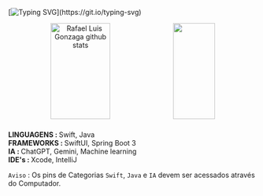 

[![Typing SVG](https://readme-typing-svg.herokuapp.com/?color=7830ff&size=35&center=true&vCenter=true&width=1000&lines=+Study,+Discipline,+Focus:;+Every+Day+of+My+Journey;+rluispdev.)](https://git.io/typing-svg)

<div align="center">  
  <img width="49%" height="195px" src="https://github-readme-stats-ovbp.vercel.app/api?username=rluispdev&show_icons=true&count_private=true&hide_border=true&title_color=ffffff&icon_color=7830ff&text_color=c9d1d9&bg_color=0d1117" alt="Rafael Luis Gonzaga github stats" /> 
  <img width="41%" height="195px" src="https://github-readme-stats-ovbp.vercel.app/api/top-langs/?username=rluispdev&layout=compact&hide_border=true&title_color=ffffff&text_color=ffffff&bg_color=0d1117&langs_count=4" />
</div>

<div style="margin-top: 20px;">
  <strong>LINGUAGENS : </strong> Swift, Java<br>
  <strong>FRAMEWORKS : </strong> SwiftUI, Spring Boot 3<br>
  <strong> IA : </strong>ChatGPT, Gemini, Machine learning <br>
  <strong>IDE's : </strong> Xcode, IntelliJ
</div>

`Aviso` : Os pins  de Categorias `Swift`, `Java` e `IA`  devem ser acessados através do Computador.

